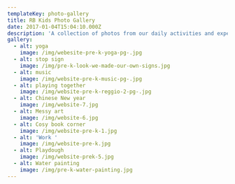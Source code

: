```yaml
---
templateKey: photo-gallery
title: RB Kids Photo Gallery
date: 2017-01-04T15:04:10.000Z
description: 'A collection of photos from our daily activities and experiences. '
gallery:
  - alt: yoga
    image: /img/webesite-pre-k-yoga-pg-.jpg
  - alt: stop sign
    image: /img/pre-k-look-we-made-our-own-signs.jpg
  - alt: music
    image: /img/website-pre-k-music-pg-.jpg
  - alt: playing together
    image: /img/website-pre-k-reggio-2-pg-.jpg
  - alt: Chinese New year
    image: /img/website-7.jpg
  - alt: Messy art
    image: /img/website-6.jpg
  - alt: Cosy book corner
    image: /img/website-pre-k-1.jpg
  - alt: 'Work '
    image: /img/website-pre-k.jpg
  - alt: Playdough
    image: /img/website-prek-5.jpg
  - alt: Water painting
    image: /img/pre-k-water-painting.jpg
---
```


